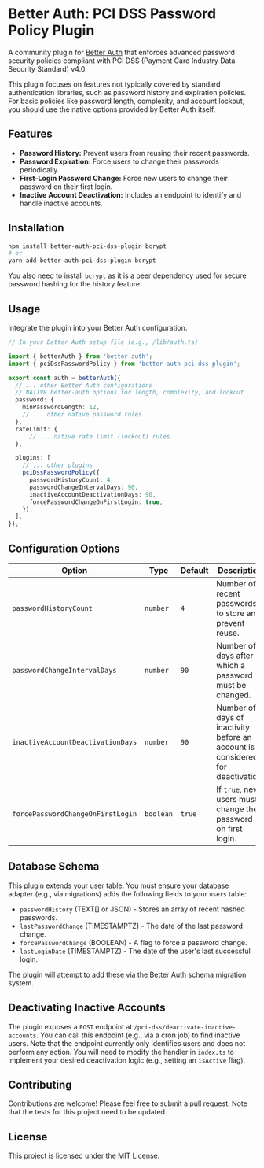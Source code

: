 # Better Auth: PCI DSS Password Policy Plugin

A community plugin for [Better Auth](https://better-auth.dev) that enforces advanced password security policies compliant with PCI DSS (Payment Card Industry Data Security Standard) v4.0.

This plugin focuses on features not typically covered by standard authentication libraries, such as password history and expiration policies. For basic policies like password length, complexity, and account lockout, you should use the native options provided by Better Auth itself.

## Features

-   **Password History:** Prevent users from reusing their recent passwords.
-   **Password Expiration:** Force users to change their passwords periodically.
-   **First-Login Password Change:** Force new users to change their password on their first login.
-   **Inactive Account Deactivation:** Includes an endpoint to identify and handle inactive accounts.

## Installation

```bash
npm install better-auth-pci-dss-plugin bcrypt
# or
yarn add better-auth-pci-dss-plugin bcrypt
```

You also need to install `bcrypt` as it is a peer dependency used for secure password hashing for the history feature.

## Usage

Integrate the plugin into your Better Auth configuration.

```typescript
// In your Better Auth setup file (e.g., /lib/auth.ts)

import { betterAuth } from 'better-auth';
import { pciDssPasswordPolicy } from 'better-auth-pci-dss-plugin';

export const auth = betterAuth({
  // ... other Better Auth configurations
  // NATIVE better-auth options for length, complexity, and lockout
  password: {
    minPasswordLength: 12,
    // ... other native password rules
  },
  rateLimit: {
      // ... native rate limit (lockout) rules
  },

  plugins: [
    // ... other plugins
    pciDssPasswordPolicy({
      passwordHistoryCount: 4,
      passwordChangeIntervalDays: 90,
      inactiveAccountDeactivationDays: 90,
      forcePasswordChangeOnFirstLogin: true,
    }),
  ],
});
```

## Configuration Options

| Option                            | Type      | Default | Description                                                                 |
| --------------------------------- | --------- | ------- | --------------------------------------------------------------------------- |
| `passwordHistoryCount`            | `number`  | `4`     | Number of recent passwords to store and prevent reuse.                      |
| `passwordChangeIntervalDays`      | `number`  | `90`    | Number of days after which a password must be changed.                      |
| `inactiveAccountDeactivationDays` | `number`  | `90`    | Number of days of inactivity before an account is considered for deactivation. |
| `forcePasswordChangeOnFirstLogin` | `boolean` | `true`  | If `true`, new users must change their password on first login.             |

## Database Schema

This plugin extends your user table. You must ensure your database adapter (e.g., via migrations) adds the following fields to your `users` table:

-   `passwordHistory` (TEXT[] or JSON) - Stores an array of recent hashed passwords.
-   `lastPasswordChange` (TIMESTAMPTZ) - The date of the last password change.
-   `forcePasswordChange` (BOOLEAN) - A flag to force a password change.
-   `lastLoginDate` (TIMESTAMPTZ) - The date of the user's last successful login.

The plugin will attempt to add these via the Better Auth schema migration system.

## Deactivating Inactive Accounts

The plugin exposes a `POST` endpoint at `/pci-dss/deactivate-inactive-accounts`. You can call this endpoint (e.g., via a cron job) to find inactive users. Note that the endpoint currently only identifies users and does not perform any action. You will need to modify the handler in `index.ts` to implement your desired deactivation logic (e.g., setting an `isActive` flag).

## Contributing

Contributions are welcome! Please feel free to submit a pull request. Note that the tests for this project need to be updated.

## License

This project is licensed under the MIT License. 